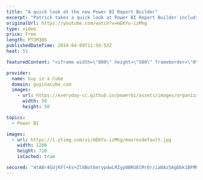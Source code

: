 ```yaml
---
title: "A quick look at the new Power BI Report Builder"
excerpt: "Patrick takes a quick look at Power BI Report Builder including how to get it. This report builder is optimized for the Power BI service. Patrick calls out a few reasons this is the case.  Power BI Paginated Report Builder Now Available https://powerbi.microsoft.com/en-us/blog/power-bi-paginated-report-builder-now-available/"
originalUrl: https://youtube.com/watch?v=mEKYu-izMhg
type: video
price: Free
length: PT3M39S
publishedDateTime: 2019-04-09T11:56:53Z
heat: 51

featuredContent: "<iframe width=\"800\" height=\"500\" frameborder=\"0\" src=\"https://www.youtube.com/embed/mEKYu-izMhg\" allow=\"accelerometer; autoplay; encrypted-media; gyroscope; picture-in-picture\" allowfullscreen></iframe>"

provider:
  name: Guy in a Cube
  domain: guyinacube.com
  images:
    - url: https://everyday-cc.github.io/powerbi/assets/images/organizations/guyinacube.com-50x50.jpg
      width: 50
      height: 50

topics:
  - Power BI

images:
  - url: https://i.ytimg.com/vi/mEKYu-izMhg/maxresdefault.jpg
    width: 1280
    height: 720
    isCached: true

secured: "4tA8r4GUjKFl+Es+Zl8Bot6mrypdwLRZyp0BRUECMrOr/iaBAz5AgDbk1BFMMhBzdquasRQYAmY6JhKXTudMi5DO3LlCi2+4cEX0plMRVGAY1Jdfbn7ed/04eORNWpoe5+AkBVimczV55IgUa6YhS4NxToxGDhJ5kWyjQ3B+JVb8iy583zp7HTZlxOMoBGoVl9re/A2JX5c7WNu0htB7lo3j4RM6PG5l2/JCz843TS3UFCzgGkX+tpTyvtxzREpDXpzxBFtKCTRGK0n2BaVeF1YE3Gt+mIrOjAFTk9rRPrM13ytTaQehW3Iu7VKmNJI5MKtiC+iUvwmlBfazzJ5tKgZ4nWayS5Kav1EdtyxJcV8wPcBmgt9OoOJBI9DmbUOIGUxx2BiOr1Cc7+R5eEIal9ISdxbLSgmfpn4+BkSIScA=;N8ObUkvuxycjLh+OKQV1jQ=="
---
```


